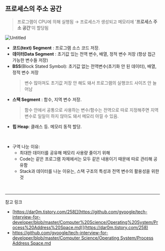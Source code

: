 ## **프로세스의 주소 공간**

> 프로그램이 CPU에 의해 실행됨 → 프로세스가 생성되고 메모리에 '**프로세스 주소 공간**'이 할당됨

![Untitled](https://s3-us-west-2.amazonaws.com/secure.notion-static.com/39ce2158-1e96-455a-b99b-6904a8df8b29/Untitled.png)

- **코드(text) Segment** : 프로그램 소스 코드 저장.
- **데이터Data Segment** : 초기값 있는 전역 변수, 배열, 정적 변수 저장 (항상 접근 가능한 변수들 저장)
- **BSS**(Block Stated Symbol): 초기값 없는 전역변수(초기화 안 된 데이터), 배열, 정적 변수 저장
  > 변수 많아져도 초기값 저장 안 해도 돼서 프로그램의 실행코드 사이즈 안 늘어남
- **스택 Segment** : 함수, 지역 변수 저장.
  > 함수 안에서 공통으로 사용하는 변수/함수는 전역으로 따로 지정해주면 지역 변수로 일일이 하지 않아도 돼서 메모리 아낄 수 있음.
- **힙 Heap**: 클래스 등. 메모리 동적 할당.

<br />

- 구역 나눈 이유:
  - 최대한 데이터를 공유해 메모리 사용량 줄이기 위해
  - Code는 같은 프로그램 자체에서는 모두 같은 내용이기 때문에 따로 관리해 공유함
  - Stack과 데이터를 나눈 이유는, 스택 구조의 특성과 전역 변수의 활용성을 위한 것

<br />

---

참고 링크

- [https://dar0m.tistory.com/258[](https://github.com/gyoogle/tech-interview-for-developer/blob/master/Computer%20Science/Operating%20System/Process%20Address%20Space.md)](https://dar0m.tistory.com/258)
- [https://github.com/gyoogle/tech-interview-for-developer/blob/master/Computer Science/Operating System/Process Address Space.md](https://github.com/gyoogle/tech-interview-for-developer/blob/master/Computer%20Science/Operating%20System/Process%20Address%20Space.md)
